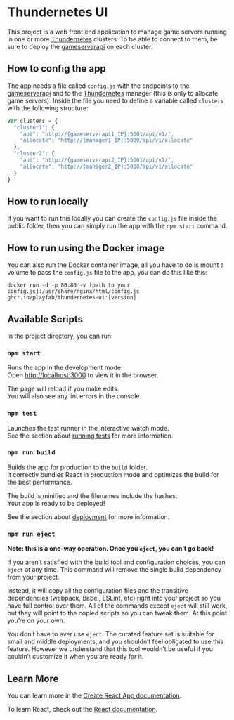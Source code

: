 # Thundernetes UI

This project is a web front end application to manage game servers running in one or more [Thundernetes](https://github.com/PlayFab/thundernetes) clusters. To be able to connect to them, be sure to deploy the [gameserverapi](https://github.com/PlayFab/thundernetes/tree/main/cmd/gameserverapi) on each cluster.

## How to config the app
The app needs a file called ```config.js``` with the endpoints to the [gameserverapi](https://github.com/PlayFab/thundernetes/tree/main/cmd/gameserverapi) and to the [Thundernetes](https://github.com/PlayFab/thundernetes) manager (this is only to allocate game servers). Inside the file you need to define a variable called ```clusters``` with the following structure:

```js
var clusters = {
  "cluster1": {
    "api": "http://{gameserverapi1_IP}:5001/api/v1/",
    "allocate": "http://{manager1_IP}:5000/api/v1/allocate"
  },
  "cluster2": {
    "api": "http://{gameserverapi2_IP}:5001/api/v1/",
    "allocate": "http://{manager2_IP}:5000/api/v1/allocate"
  }
}
 ```

## How to run locally
If you want to run this locally you can create the ```config.js``` file inside the public folder, then you can simply run the app with the ```npm start``` command.

## How to run using the Docker image
You can also run the Docker container image, all you have to do is mount a volume to pass the ```config.js``` file to the app, you can do this like this:
```
docker run -d -p 80:80 -v [path to your config.js]:/usr/share/nginx/html/config.js ghcr.io/playfab/thundernetes-ui:[version]
```

## Available Scripts

In the project directory, you can run:

### `npm start`

Runs the app in the development mode.\
Open [http://localhost:3000](http://localhost:3000) to view it in the browser.

The page will reload if you make edits.\
You will also see any lint errors in the console.

### `npm test`

Launches the test runner in the interactive watch mode.\
See the section about [running tests](https://facebook.github.io/create-react-app/docs/running-tests) for more information.

### `npm run build`

Builds the app for production to the `build` folder.\
It correctly bundles React in production mode and optimizes the build for the best performance.

The build is minified and the filenames include the hashes.\
Your app is ready to be deployed!

See the section about [deployment](https://facebook.github.io/create-react-app/docs/deployment) for more information.

### `npm run eject`

**Note: this is a one-way operation. Once you `eject`, you can’t go back!**

If you aren’t satisfied with the build tool and configuration choices, you can `eject` at any time. This command will remove the single build dependency from your project.

Instead, it will copy all the configuration files and the transitive dependencies (webpack, Babel, ESLint, etc) right into your project so you have full control over them. All of the commands except `eject` will still work, but they will point to the copied scripts so you can tweak them. At this point you’re on your own.

You don’t have to ever use `eject`. The curated feature set is suitable for small and middle deployments, and you shouldn’t feel obligated to use this feature. However we understand that this tool wouldn’t be useful if you couldn’t customize it when you are ready for it.

## Learn More

You can learn more in the [Create React App documentation](https://facebook.github.io/create-react-app/docs/getting-started).

To learn React, check out the [React documentation](https://reactjs.org/).
